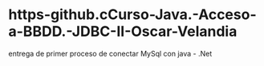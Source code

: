 # https-github.cCurso-Java.-Acceso-a-BBDD.-JDBC-II-Oscar-Velandia
entrega de primer proceso de conectar MySql con java - .Net
